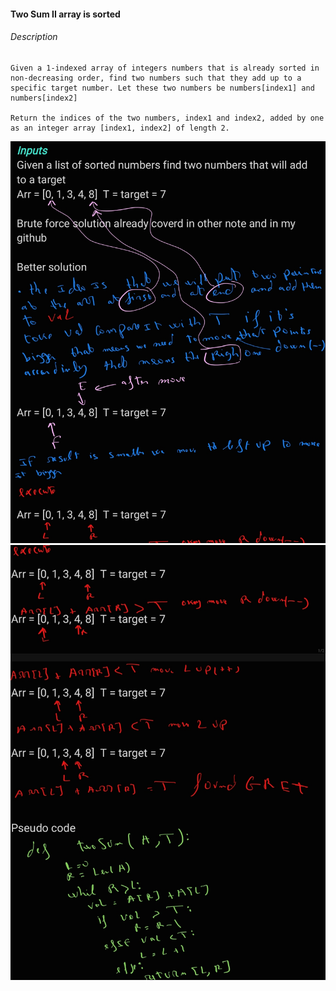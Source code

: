 #### Two Sum II array is sorted

###### *Description*

```
Given a 1-indexed array of integers numbers that is already sorted in non-decreasing order, find two numbers such that they add up to a specific target number. Let these two numbers be numbers[index1] and numbers[index2] 

Return the indices of the two numbers, index1 and index2, added by one as an integer array [index1, index2] of length 2.
```

![](./pics/1.jpg)
![](./pics/2.jpg)
